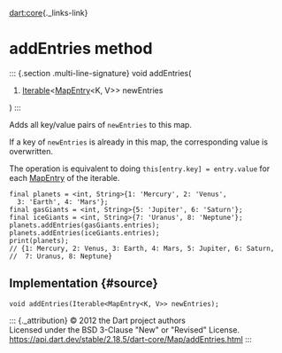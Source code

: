 [dart:core](../../dart-core/dart-core-library){._links-link}

addEntries method
=================

::: {.section .multi-line-signature}
void addEntries(

1.  [Iterable](../iterable-class)\<[MapEntry](../mapentry-class)\<K,
    V\>\> newEntries

)
:::

Adds all key/value pairs of `newEntries` to this map.

If a key of `newEntries` is already in this map, the corresponding value
is overwritten.

The operation is equivalent to doing `this[entry.key] = entry.value` for
each [MapEntry](../mapentry-class) of the iterable.

``` {.language-dart data-language="dart"}
final planets = <int, String>{1: 'Mercury', 2: 'Venus',
  3: 'Earth', 4: 'Mars'};
final gasGiants = <int, String>{5: 'Jupiter', 6: 'Saturn'};
final iceGiants = <int, String>{7: 'Uranus', 8: 'Neptune'};
planets.addEntries(gasGiants.entries);
planets.addEntries(iceGiants.entries);
print(planets);
// {1: Mercury, 2: Venus, 3: Earth, 4: Mars, 5: Jupiter, 6: Saturn,
//  7: Uranus, 8: Neptune}
```

Implementation {#source}
--------------

``` {.language-dart data-language="dart"}
void addEntries(Iterable<MapEntry<K, V>> newEntries);
```

::: {._attribution}
© 2012 the Dart project authors\
Licensed under the BSD 3-Clause \"New\" or \"Revised\" License.\
<https://api.dart.dev/stable/2.18.5/dart-core/Map/addEntries.html>
:::
